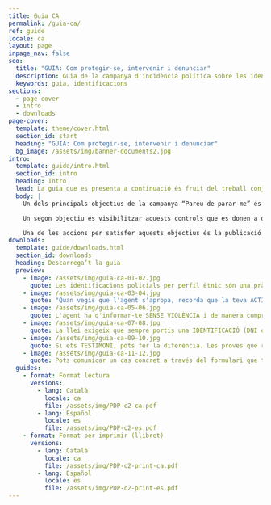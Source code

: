 ```yaml
---
title: Guia CA
permalink: /guia-ca/
ref: guide
locale: ca
layout: page
inpage_nav: false
seo:
  title: "GUIA: Com protegir-se, intervenir i denunciar"
  description: Guia de la campanya d'incidència política sobre les identificacions policials per perfil étnic.
  keywords: guia, identificacions
sections:
  - page-cover
  - intro
  - downloads
page-cover:
  template: theme/cover.html
  section_id: start
  heading: "GUIA: Com protegir-se, intervenir i denunciar"
  bg_image: /assets/img/banner-documents2.jpg
intro:
  template: guide/intro.html
  section_id: intro
  heading: Intro
  lead: La guia que es presenta a continuació és fruit del treball conjunt i del contrast amb persones i entitats de diferents comunitats que estan implicades a la campanya “Pareu de parar-me”.
  body: |
    Un dels principals objectius de la campanya “Pareu de parar-me” és desnormalitzar les identificacions policials racistes i donar eines a les persones que les pateixen perquè sapiguen com detectar-les, com procedir durant la parada i com denunciar després.

    Un segon objectiu és visibilitzar aquests controls que es donen a diari a la via pública. Una bona manera d’aconseguir-ho és promovent que les persones que en són testimoni no mirin cap a una altra banda i s’animin a fer ús dels seus privilegis per intervenir, sempre respectant la voluntat de la persona que està sent identificada i valorant la seva seguretat en primer lloc.

    Una de les accions per satisfer aquests objectius és la publicació i difusió d’un llibret de recomanacions. El procés d’elaboració de la guia ha estat llarg i hem procurat informar bé tant dels drets com dels riscos que impliquen les accions per defensar-los. La Llei Mordassa (LO 4/2015) ens ha fet anar amb peus de plom!
downloads:
  template: guide/downloads.html
  section_id: downloads
  heading: Descarrega’t la guia
  preview:
    - image: /assets/img/guia-ca-01-02.jpg
      quote: Les identificacions policials per perfil ètnic són una pràctica IL·LEGAL de control identitari, una frontera invisible que VULNERA DRETS.
    - image: /assets/img/guia-ca-03-04.jpg
      quote: "Quan vegis que l'agent s'apropa, recorda que la teva ACTITUD és la CLAU: concentra't ens els detalls que et puguin ser útils."
    - image: /assets/img/guia-ca-05-06.jpg
      quote: L'agent ha d'informar-te SENSE VIOLÈNCIA i de manera comprensible de qui és i per què et para.
    - image: /assets/img/guia-ca-07-08.jpg
      quote: La llei exigeix que sempre portis una IDENTIFICACIÓ (DNI o NIE+Passaport), però a través del padró o d'una trucada també es podria comprovar la teva identitat.
    - image: /assets/img/guia-ca-09-10.jpg
      quote: Si ets TESTIMONI, pots fer la diferència. Les proves que recullis poden resultar molt útils per aclarir els fets i desmuntar la versió policial.
    - image: /assets/img/guia-ca-11-12.jpg
      quote: Pots comunicar un cas concret a través del formulari que trobes a pareudepararme.org o enviant un WhatsApp al 652 873 406.
  guides:
    - format: Format lectura
      versions:
        - lang: Català
          locale: ca
          file: /assets/img/PDP-c2-ca.pdf
        - lang: Español
          locale: es
          file: /assets/img/PDP-c2-es.pdf
    - format: Format per imprimir (llibret)
      versions:
        - lang: Català
          locale: ca
          file: /assets/img/PDP-c2-print-ca.pdf
        - lang: Español
          locale: es
          file: /assets/img/PDP-c2-print-es.pdf
---
```

